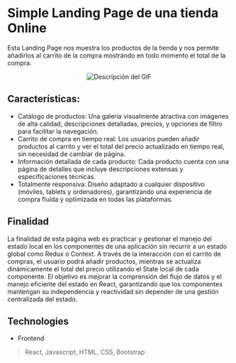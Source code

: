 # Simple Landing Page de una tienda Online

Esta Landing Page nos muestra los productos de la tienda y nos permite añadirlos al carrito de la compra mostrándo en todo momento el total de la compra.

<p align="center">
  <img src="https://github.com/user-attachments/assets/08417d59-5f2c-4f1b-80bf-8d0f3bc942e7" alt="Descripción del GIF">
</p>

## Características:
- Catálogo de productos: 
  Una galería visualmente atractiva con imágenes de alta calidad, descripciones detalladas, precios, y opciones de filtro para facilitar la navegación.
- Carrito de compra en tiempo real:
  Los usuarios pueden añadir productos al carrito y ver el total del precio actualizado en tiempo real, sin necesidad de cambiar de página.
- Información detallada de cada producto:
  Cada producto cuenta con una página de detalles que incluye descripciones extensas y especificaciones técnicas.
- Totalmente responsiva:
  Diseño adaptado a cualquier dispositivo (móviles, tablets y ordenadores), garantizando una experiencia de compra fluida y optimizada en todas las plataformas.

## Finalidad
La finalidad de esta página web es practicar y gestionar el manejo del estado local en los componentes de una aplicación sin recurrir a un estado global como Redux o Context. A través de la interacción con el carrito de compras, el usuario podrá añadir productos, mientras se actualiza dinámicamente el total del precio utilizando el State local de cada componente. El objetivo es mejorar la comprensión del flujo de datos y el manejo eficiente del estado en React, garantizando que los componentes mantengan su independencia y reactividad sin depender de una gestión centralizada del estado.

## Technologies
- Frontend
> React, Javascript, HTML, CSS, Bootstrap

